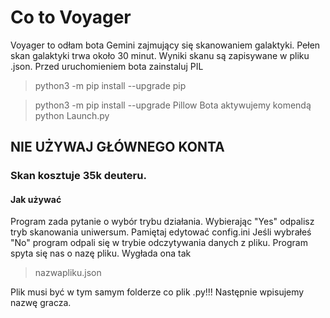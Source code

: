 # Co to Voyager
Voyager to odłam bota Gemini zajmujący się skanowaniem galaktyki. Pełen skan galaktyki trwa około 30 minut. Wyniki skanu są zapisywane w pliku .json.
Przed uruchomieniem bota zainstaluj PIL
> python3 -m pip install --upgrade pip

> python3 -m pip install --upgrade Pillow
Bota aktywujemy komendą 
> python Launch.py
## NIE UŻYWAJ GŁÓWNEGO KONTA
### Skan kosztuje 35k deuteru.
#### Jak używać
Program zada pytanie o wybór trybu działania. Wybierając "Yes" odpalisz tryb skanowania uniwersum. Pamiętaj edytować config.ini
Jeśli wybrałeś "No" program odpali się w trybie odczytywania danych z pliku.
Program spyta się nas o nazę pliku. Wygłada ona tak
>nazwapliku.json

Plik musi być w tym samym folderze co plik .py!!!
Następnie wpisujemy nazwę gracza.
